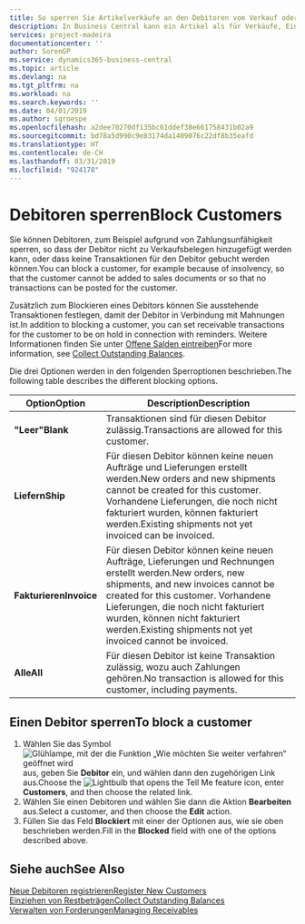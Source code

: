 ```yaml
---
title: So sperren Sie Artikelverkäufe an den Debitoren vom Verkauf oder Einkauf
description: In Business Central kann ein Artikel als für Verkäufe, Einkäufe oder alle Verwendungszwecke gesperrt gekennzeichnet werden.
services: project-madeira
documentationcenter: ''
author: SorenGP
ms.service: dynamics365-business-central
ms.topic: article
ms.devlang: na
ms.tgt_pltfrm: na
ms.workload: na
ms.search.keywords: ''
ms.date: 04/01/2019
ms.author: sgroespe
ms.openlocfilehash: a2dee70270df135bc61ddef38e661758431b02a9
ms.sourcegitcommit: bd78a5d990c9e83174da1409076c22df8b35eafd
ms.translationtype: HT
ms.contentlocale: de-CH
ms.lasthandoff: 03/31/2019
ms.locfileid: "924178"
---
```

# <a name="block-customers"></a><span data-ttu-id="66ae4-103">Debitoren sperren</span><span class="sxs-lookup"><span data-stu-id="66ae4-103">Block Customers</span></span>
<span data-ttu-id="66ae4-104">Sie können Debitoren, zum Beispiel aufgrund von Zahlungsunfähigkeit sperren, so dass der Debitor nicht zu Verkaufsbelegen hinzugefügt werden kann, oder dass keine Transaktionen für den Debitor gebucht werden können.</span><span class="sxs-lookup"><span data-stu-id="66ae4-104">You can block a customer, for example because of insolvency, so that the customer cannot be added to sales documents or so that no transactions can be posted for the customer.</span></span>

<span data-ttu-id="66ae4-105">Zusätzlich zum Blockieren eines Debitors können Sie ausstehende Transaktionen festlegen, damit der Debitor in Verbindung mit Mahnungen ist.</span><span class="sxs-lookup"><span data-stu-id="66ae4-105">In addition to blocking a customer, you can set receivable transactions for the customer to be on hold in connection with reminders.</span></span> <span data-ttu-id="66ae4-106">Weitere Informationen finden Sie unter [Offene Salden eintreiben](receivables-collect-outstanding-balances.md)</span><span class="sxs-lookup"><span data-stu-id="66ae4-106">For more information, see [Collect Outstanding Balances](receivables-collect-outstanding-balances.md).</span></span>   

<span data-ttu-id="66ae4-107">Die drei Optionen werden in den folgenden Sperroptionen beschrieben.</span><span class="sxs-lookup"><span data-stu-id="66ae4-107">The following table describes the different blocking options.</span></span>  

|<span data-ttu-id="66ae4-108">Option</span><span class="sxs-lookup"><span data-stu-id="66ae4-108">Option</span></span>|<span data-ttu-id="66ae4-109">Description</span><span class="sxs-lookup"><span data-stu-id="66ae4-109">Description</span></span>|  
|--------------------|------------|  
|<span data-ttu-id="66ae4-110">**"Leer"**</span><span class="sxs-lookup"><span data-stu-id="66ae4-110">**Blank**</span></span>|<span data-ttu-id="66ae4-111">Transaktionen sind für diesen Debitor zulässig.</span><span class="sxs-lookup"><span data-stu-id="66ae4-111">Transactions are allowed for this customer.</span></span>|
|<span data-ttu-id="66ae4-112">**Liefern**</span><span class="sxs-lookup"><span data-stu-id="66ae4-112">**Ship**</span></span>|<span data-ttu-id="66ae4-113">Für diesen Debitor können keine neuen Aufträge und Lieferungen erstellt werden.</span><span class="sxs-lookup"><span data-stu-id="66ae4-113">New orders and new shipments cannot be created for this customer.</span></span> <span data-ttu-id="66ae4-114">Vorhandene Lieferungen, die noch nicht fakturiert wurden, können fakturiert werden.</span><span class="sxs-lookup"><span data-stu-id="66ae4-114">Existing shipments not yet invoiced can be invoiced.</span></span>|  
|<span data-ttu-id="66ae4-115">**Fakturieren**</span><span class="sxs-lookup"><span data-stu-id="66ae4-115">**Invoice**</span></span>|<span data-ttu-id="66ae4-116">Für diesen Debitor können keine neuen Aufträge, Lieferungen und Rechnungen erstellt werden.</span><span class="sxs-lookup"><span data-stu-id="66ae4-116">New orders, new shipments, and new invoices cannot be created for this customer.</span></span> <span data-ttu-id="66ae4-117">Vorhandene Lieferungen, die noch nicht fakturiert wurden, können nicht fakturiert werden.</span><span class="sxs-lookup"><span data-stu-id="66ae4-117">Existing shipments not yet invoiced cannot be invoiced.</span></span>|  
|<span data-ttu-id="66ae4-118">**Alle**</span><span class="sxs-lookup"><span data-stu-id="66ae4-118">**All**</span></span>|<span data-ttu-id="66ae4-119">Für diesen Debitor ist keine Transaktion zulässig, wozu auch Zahlungen gehören.</span><span class="sxs-lookup"><span data-stu-id="66ae4-119">No transaction is allowed for this customer, including payments.</span></span>|  

## <a name="to-block-a-customer"></a><span data-ttu-id="66ae4-120">Einen Debitor sperren</span><span class="sxs-lookup"><span data-stu-id="66ae4-120">To block a customer</span></span>  
1. <span data-ttu-id="66ae4-121">Wählen Sie das Symbol ![Glühlampe, mit der die Funktion „Wie möchten Sie weiter verfahren“ geöffnet wird](media/ui-search/search_small.png "Wie möchten Sie weiter verfahren?") aus, geben Sie **Debitor** ein, und wählen dann den zugehörigen Link aus.</span><span class="sxs-lookup"><span data-stu-id="66ae4-121">Choose the ![Lightbulb that opens the Tell Me feature](media/ui-search/search_small.png "Tell me what you want to do") icon, enter **Customers**, and then choose the related link.</span></span>
2. <span data-ttu-id="66ae4-122">Wählen Sie einen Debitoren und wählen Sie dann die Aktion **Bearbeiten** aus.</span><span class="sxs-lookup"><span data-stu-id="66ae4-122">Select a customer, and then choose the **Edit** action.</span></span>
3. <span data-ttu-id="66ae4-123">Füllen Sie das Feld **Blockiert** mit einer der Optionen aus, wie sie oben beschrieben werden.</span><span class="sxs-lookup"><span data-stu-id="66ae4-123">Fill in the **Blocked** field with one of the options described above.</span></span>

## <a name="see-also"></a><span data-ttu-id="66ae4-124">Siehe auch</span><span class="sxs-lookup"><span data-stu-id="66ae4-124">See Also</span></span>  
[<span data-ttu-id="66ae4-125">Neue Debitoren registrieren</span><span class="sxs-lookup"><span data-stu-id="66ae4-125">Register New Customers</span></span>](sales-how-register-new-customers.md)  
[<span data-ttu-id="66ae4-126">Einziehen von Restbeträgen</span><span class="sxs-lookup"><span data-stu-id="66ae4-126">Collect Outstanding Balances</span></span>](receivables-collect-outstanding-balances.md)  
[<span data-ttu-id="66ae4-127">Verwalten von Forderungen</span><span class="sxs-lookup"><span data-stu-id="66ae4-127">Managing Receivables</span></span>](receivables-manage-receivables.md)  
